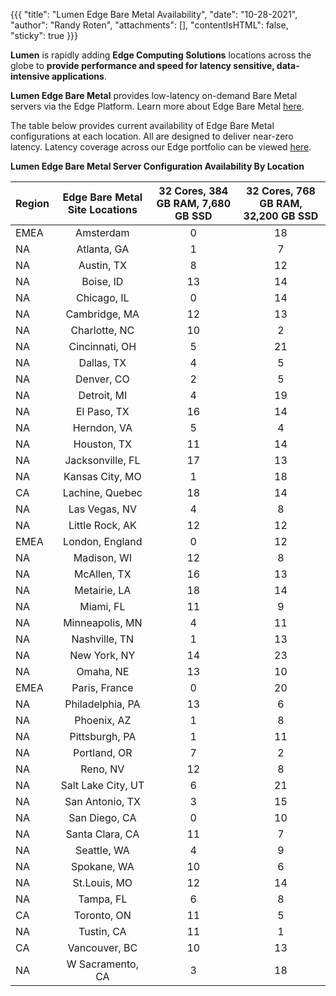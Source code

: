 {{{
  "title": "Lumen Edge Bare Metal Availability",
  "date": "10-28-2021",
  "author": "Randy Roten",
  "attachments": [],
  "contentIsHTML": false,
  "sticky": true
}}}

**Lumen** is rapidly adding **Edge Computing Solutions** locations across the globe to **provide performance and speed for latency sensitive, data-intensive applications**.

**Lumen Edge Bare Metal** provides low-latency on-demand Bare Metal servers via the Edge Platform. Learn more about Edge Bare Metal [here](/edge-computing-solutions/edge-bare-metal/).

The table below provides current availability of Edge Bare Metal configurations at each location. All are designed to deliver near-zero latency. Latency coverage across our Edge portfolio can be viewed [here](https://www.lumen.com/en-us/resources/network-maps.html#edge-roadmap).

**Lumen Edge Bare Metal Server Configuration Availability By Location**

**Region**|**Edge Bare Metal Site Locations**|**32 Cores, 384 GB RAM, 7,680 GB SSD**|**32 Cores, 768 GB RAM, 32,200 GB SSD**
|:--------|:-----------:|:------------:|:-------------------:|
EMEA|Amsterdam|0|18
NA|Atlanta, GA|1|7
NA|Austin, TX|8|12
NA|Boise, ID|13|14
NA|Chicago, IL|0|14
NA|Cambridge, MA|12|13
NA|Charlotte, NC|10|2
NA|Cincinnati, OH|5|21
NA|Dallas, TX|4|5
NA|Denver, CO|2|5
NA|Detroit, MI|4|19
NA|El Paso, TX|16|14
NA|Herndon, VA|5|4
NA|Houston, TX|11|14
NA|Jacksonville, FL|17|13
NA|Kansas City, MO|1|18
CA|Lachine, Quebec|18|14
NA|Las Vegas, NV|4|8
NA|Little Rock, AK|12|12
EMEA|London, England|0|12
NA|Madison, WI|12|8
NA|McAllen, TX|16|13
NA|Metairie, LA|18|14
NA|Miami, FL|11|9
NA|Minneapolis, MN|4|11
NA|Nashville, TN|1|13
NA|New York, NY|14|23
NA|Omaha, NE|13|10
EMEA|Paris, France|0|20
NA|Philadelphia, PA|13|6
NA|Phoenix, AZ|1|8
NA|Pittsburgh, PA|1|11
NA|Portland, OR|7|2
NA|Reno, NV|12|8
NA|Salt Lake City, UT|6|21
NA|San Antonio, TX|3|15
NA|San Diego, CA|0|10
NA|Santa Clara, CA|11|7
NA|Seattle, WA|4|9
NA|Spokane, WA|10|6
NA|St.Louis, MO|12|14
NA|Tampa, FL|6|8
CA|Toronto, ON|11|5
NA|Tustin, CA|11|1
CA|Vancouver, BC|10|13
NA|W Sacramento, CA|3|18
